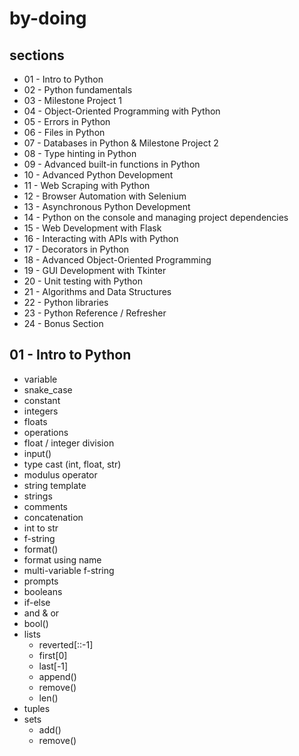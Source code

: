 # by-doing

## sections

- 01 - Intro to Python
- 02 - Python fundamentals
- 03 - Milestone Project 1
- 04 - Object-Oriented Programming with Python
- 05 - Errors in Python
- 06 - Files in Python
- 07 - Databases in Python & Milestone Project 2
- 08 - Type hinting in Python
- 09 - Advanced built-in functions in Python
- 10 - Advanced Python Development
- 11 - Web Scraping with Python
- 12 - Browser Automation with Selenium
- 13 - Asynchronous Python Development
- 14 - Python on the console and managing project dependencies
- 15 - Web Development with Flask
- 16 - Interacting with APIs with Python
- 17 - Decorators in Python
- 18 - Advanced Object-Oriented Programming
- 19 - GUI Development with Tkinter
- 20 - Unit testing with Python
- 21 - Algorithms and Data Structures
- 22 - Python libraries
- 23 - Python Reference / Refresher
- 24 - Bonus Section

## 01 - Intro to Python

- variable
- snake_case
- constant
- integers
- floats
- operations
- float / integer division
- input()
- type cast (int, float, str)
- modulus operator
- string template
- strings
- comments
- concatenation
- int to str
- f-string
- format()
- format using name
- multi-variable f-string
- prompts
- booleans
- if-else
- and & or
- bool()
- lists
  - reverted[::-1]
  - first[0]
  - last[-1]
  - append()
  - remove()
  - len()
- tuples
- sets
  - add()
  - remove()